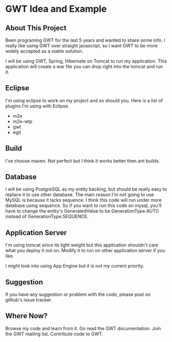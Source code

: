 GWT Idea and Example
====================

About This Project
------------------

Been programing GWT for the last 5 years and wanted to share some info. I really like using GWT over
straight javascript, so I want GWT to be more widely accepted as a viable solution.

I will be using GWT, Spring, Hibernate on Tomcat to run my application. This application will create
a war file you can drop right into the tomcat and run it.

Eclipse
-------

I'm using eclipse to work on my project and so should you. Here is a list of plugins I'm using
with Eclipse.

* m2e
* m2e-wtp
* gwt
* egit

Build
-----

I've choose maven. Not perfect but I think it works better then ant builds. 

Database
--------

I will be using PostgreSQL as my entity backing, but should be really easy to replace it to
use other database. The main reason I'm not going to use MySQL is because it lacks sequence.
I think this code will run under more database using sequence. So if you want to run this code on
mysql, you'll have to change the entity's GeneratedValue to be GenerationType.AUTO instead of
GenerationType.SEQUENCE.

Application Server
------------------

I'm using tomcat since its light weight but this application shouldn't care what you deploy it out 
on. Modify it to run on other application server if you like.

I might look into using App Engine but it is not my current priority.

Suggestion
----------

If you have any suggestion or problem with the code, please post on github's issue tracker.

Where Now?
----------

Browse my code and learn from it. Go read the GWT documentation. Join the GWT mailing list.
Contribute code to GWT.